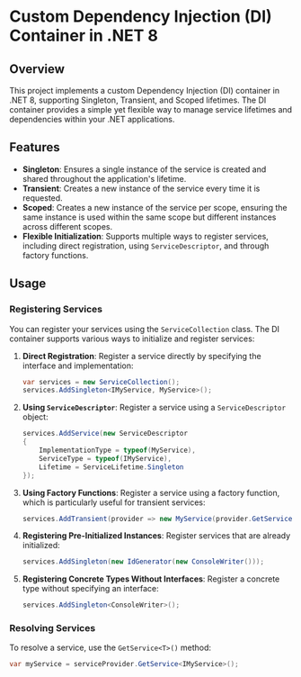 # Custom Dependency Injection (DI) Container in .NET 8

## Overview

This project implements a custom Dependency Injection (DI) container in .NET 8, supporting Singleton, Transient, and Scoped lifetimes. The DI container provides a simple yet flexible way to manage service lifetimes and dependencies within your .NET applications.

## Features

- **Singleton**: Ensures a single instance of the service is created and shared throughout the application's lifetime.
- **Transient**: Creates a new instance of the service every time it is requested.
- **Scoped**: Creates a new instance of the service per scope, ensuring the same instance is used within the same scope but different instances across different scopes.
- **Flexible Initialization**: Supports multiple ways to register services, including direct registration, using `ServiceDescriptor`, and through factory functions.

## Usage

### Registering Services

You can register your services using the `ServiceCollection` class. The DI container supports various ways to initialize and register services:

1. **Direct Registration**: Register a service directly by specifying the interface and implementation:

    ```csharp
    var services = new ServiceCollection();
    services.AddSingleton<IMyService, MyService>();
    ```

2. **Using `ServiceDescriptor`**: Register a service using a `ServiceDescriptor` object:

    ```csharp
    services.AddService(new ServiceDescriptor
    {
        ImplementationType = typeof(MyService),
        ServiceType = typeof(IMyService),
        Lifetime = ServiceLifetime.Singleton
    });
    ```

3. **Using Factory Functions**: Register a service using a factory function, which is particularly useful for transient services:

    ```csharp
    services.AddTransient(provider => new MyService(provider.GetService<AnotherService>()!));
    ```

4. **Registering Pre-Initialized Instances**: Register services that are already initialized:

    ```csharp
    services.AddSingleton(new IdGenerator(new ConsoleWriter()));
    ```

5. **Registering Concrete Types Without Interfaces**: Register a concrete type without specifying an interface:

    ```csharp
    services.AddSingleton<ConsoleWriter>();
    ```

### Resolving Services

To resolve a service, use the `GetService<T>()` method:

```csharp
var myService = serviceProvider.GetService<IMyService>();


